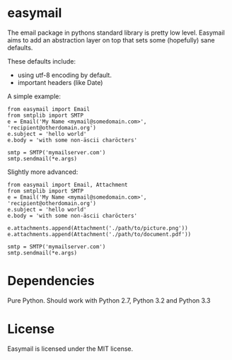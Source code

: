 easymail
========

The email package in pythons standard library is pretty low level.
Easymail aims to add an abstraction layer on top that sets some (hopefully) sane
defaults.

These defaults include:

* using utf-8 encoding by default. 
* important headers (like Date)


A simple example:

    from easymail import Email
    from smtplib import SMTP
    e = Email('My Name <mymail@somedomain.com>', 'recipient@otherdomain.org')
    e.subject = 'hello world'
    e.body = 'with some non-äscii charöcters'

    smtp = SMTP('mymailserver.com')
    smtp.sendmail(*e.args)

Slightly more advanced:

    from easymail import Email, Attachment
    from smtplib import SMTP
    e = Email('My Name <mymail@somedomain.com>', 'recipient@otherdomain.org')
    e.subject = 'hello world'
    e.body = 'with some non-äscii charöcters'

    e.attachments.append(Attachment('./path/to/picture.png'))
    e.attachments.append(Attachment('./path/to/document.pdf'))

    smtp = SMTP('mymailserver.com')
    smtp.sendmail(*e.args)


Dependencies
============

Pure Python.
Should work with Python 2.7, Python 3.2 and Python 3.3

License
=======

Easymail is licensed under the MIT license.
